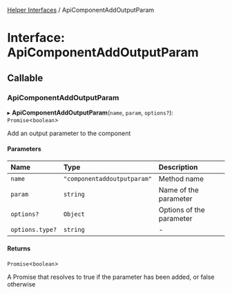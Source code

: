 [Helper Interfaces](../README.md) / ApiComponentAddOutputParam

# Interface: ApiComponentAddOutputParam

## Callable

### ApiComponentAddOutputParam

▸ **ApiComponentAddOutputParam**(`name`, `param`, `options?`): `Promise`<`boolean`\>

Add an output parameter to the component

#### Parameters

| Name | Type | Description |
| :------ | :------ | :------ |
| `name` | ``"componentaddoutputparam"`` | Method name |
| `param` | `string` | Name of the parameter |
| `options?` | `Object` | Options of the parameter |
| `options.type?` | `string` | - |

#### Returns

`Promise`<`boolean`\>

A Promise that resolves to true if the parameter has been added, or false otherwise
